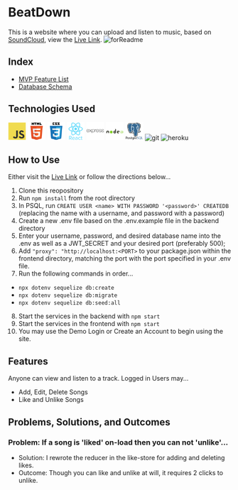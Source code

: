 # BeatDown
This is a website where you can upload and listen to music, based on [SoundCloud](https://soundcloud.com/discover), view the [Live Link](https://beat-down.herokuapp.com/).
![forReadme](https://user-images.githubusercontent.com/87467157/162663676-84fe7da7-346f-429d-a7db-c54b5df540a8.png)


## Index
- [MVP Feature List](https://github.com/tristanhuckabee-work/BeatDown/wiki/feature-list)
- [Database Schema](https://github.com/tristanhuckabee-work/BeatDown/wiki/database-schema)
## Technologies Used

  <p>
    <img src="https://raw.githubusercontent.com/devicons/devicon/master/icons/javascript/javascript-original.svg" alt="javascript" width="40" height="40"/>
    <img src="https://raw.githubusercontent.com/devicons/devicon/master/icons/html5/html5-original-wordmark.svg" alt="html5" width="40" height="40"/>
    <img src="https://raw.githubusercontent.com/devicons/devicon/master/icons/css3/css3-original-wordmark.svg" alt="css3" width="40" height="40"/>
    <img src="https://raw.githubusercontent.com/devicons/devicon/master/icons/react/react-original-wordmark.svg" alt="react" width="40" height="40"/>
    <img src="https://raw.githubusercontent.com/devicons/devicon/master/icons/express/express-original-wordmark.svg" alt="express" width="40" height="40"/>
    <img src="https://raw.githubusercontent.com/devicons/devicon/master/icons/nodejs/nodejs-original-wordmark.svg" alt="nodejs" width="40" height="40"/>
    <img src="https://raw.githubusercontent.com/devicons/devicon/master/icons/postgresql/postgresql-original-wordmark.svg" alt="postgresql" width="40" height="40"/>
    <img src="https://www.vectorlogo.zone/logos/git-scm/git-scm-icon.svg" alt="git" width="40" height="40"/>
    <img src="https://www.vectorlogo.zone/logos/heroku/heroku-icon.svg" alt="heroku" width="40" height="40"/>
  </p>

## How to Use
Either visit the [Live Link](https://beat-down.herokuapp.com/) or follow the directions below...
1. Clone this reopository
2. Run `npm install` from the root directory
3. In PSQL, run `CREATE USER <name> WITH PASSWORD '<password>' CREATEDB` (replacing the name with a username, and password with a password)
4. Create a new .env file based on the .env.example file in the backend directory
5. Enter your username, password, and desired database name into the .env as well as a JWT_SECRET and your desired port (preferably 500);
6. Add `"proxy": "http://localhost:<PORT>` to your package.json within the frontend directory, matching the port with the port specified in your .env file.
7. Run the following commands in order...
- `npx dotenv sequelize db:create`
- `npx dotenv sequelize db:migrate`
- `npx dotenv sequelize db:seed:all`
8. Start the services in the backend with `npm start`
9. Start the services in the frontend with `npm start` 
10. You may use the Demo Login or Create an Account to begin using the site.

## Features
Anyone can view and listen to a track.
Logged in Users may...
- Add, Edit, Delete Songs
- Like and Unlike Songs

## Problems, Solutions, and Outcomes
### Problem: If a song is 'liked' on-load then you can not 'unlike'...
- Solution: I rewrote the reducer in the like-store for adding and deleting likes.
- Outcome: Though you can like and unlike at will, it requires 2 clicks to unlike.
